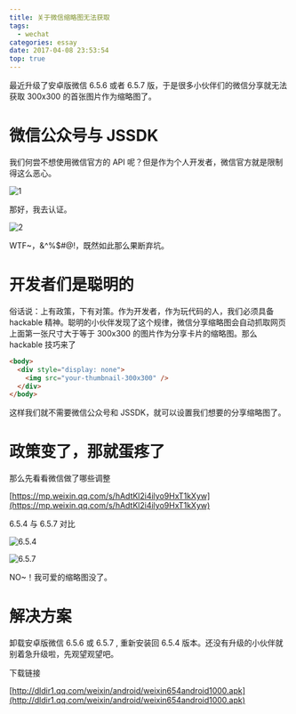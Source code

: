 ```yaml
---
title: 关于微信缩略图无法获取
tags:
  - wechat
categories: essay
date: 2017-04-08 23:53:54
top: true
---
```



最近升级了安卓版微信 6.5.6 或者 6.5.7 版，于是很多小伙伴们的微信分享就无法获取 300x300 的首张图片作为缩略图了。

<!--more -->

# 微信公众号与 JSSDK

我们何尝不想使用微信官方的 API 呢？但是作为个人开发者，微信官方就是限制得这么恶心。

![1](./1.png '1')

那好，我去认证。

![2](./2.png '2')

WTF~，&^%$#@!，既然如此那么果断弃坑。

# 开发者们是聪明的

俗话说：上有政策，下有对策。作为开发者，作为玩代码的人，我们必须具备 hackable 精神。聪明的小伙伴发现了这个规律，微信分享缩略图会自动抓取网页上面第一张尺寸大于等于 300x300 的图片作为分享卡片的缩略图。那么 hackable 技巧来了

```html
<body>
  <div style="display: none">
    <img src="your-thumbnail-300x300" />
  </div>
</body>
```

这样我们就不需要微信公众号和 JSSDK，就可以设置我们想要的分享缩略图了。

# 政策变了，那就蛋疼了

那么先看看微信做了哪些调整

[https://mp.weixin.qq.com/s/hAdtKl2i4ilyo9HxT1kXyw](https://mp.weixin.qq.com/s/hAdtKl2i4ilyo9HxT1kXyw)

6.5.4 与 6.5.7 对比

![6.5.4](./6.5.4.png '6.5.4')

![6.5.7](./6.5.7.png '6.5.7')

NO~！我可爱的缩略图没了。

# 解决方案

卸载安卓版微信 6.5.6 或 6.5.7 , 重新安装回 6.5.4 版本。还没有升级的小伙伴就别着急升级啦，先观望观望吧。

下载链接

[http://dldir1.qq.com/weixin/android/weixin654android1000.apk](http://dldir1.qq.com/weixin/android/weixin654android1000.apk)
